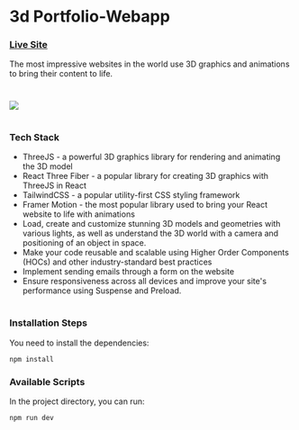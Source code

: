 # 3d Portfolio-Webapp

### [Live Site](https://saketkothari.vercel.app/)
The most impressive websites in the world use 3D graphics and animations to bring their content to life.
#

<img style="text-align:center" src="https://user-images.githubusercontent.com/81709725/235499310-3ad8da99-2e48-4d0b-985c-f38e5da78bd4.png" />

#

### Tech Stack
- ThreeJS - a powerful 3D graphics library for rendering and animating the 3D model
- React Three Fiber - a popular library for creating 3D graphics with ThreeJS in React
- TailwindCSS - a popular utility-first CSS styling framework
- Framer Motion - the most popular library used to bring your React website to life with animations
- Load, create and customize stunning 3D models and geometries with various lights, as well as understand the 3D world with a camera and positioning of an object in space.
- Make your code reusable and scalable using Higher Order Components (HOCs) and other industry-standard best practices
- Implement sending emails through a form on the website
- Ensure responsiveness across all devices and improve your site's performance using Suspense and Preload.

#

### Installation Steps

You need to install the dependencies:

```
npm install
```

### Available Scripts

In the project directory, you can run:

```
npm run dev
```


